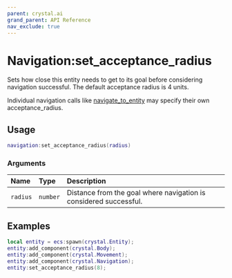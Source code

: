 ```yaml
---
parent: crystal.ai
grand_parent: API Reference
nav_exclude: true
---
```


# Navigation:set_acceptance_radius

Sets how close this entity needs to get to its goal before considering navigation successful. The default acceptance radius is 4 units.

Individual navigation calls like [navigate_to_entity](navigation_navigate_to_entity) may specify their own acceptance_radius.

## Usage

```lua
navigation:set_acceptance_radius(radius)
```

### Arguments

| Name     | Type     | Description                                                       |
| :------- | :------- | :---------------------------------------------------------------- |
| `radius` | `number` | Distance from the goal where navigation is considered successful. |

## Examples

```lua
local entity = ecs:spawn(crystal.Entity);
entity:add_component(crystal.Body);
entity:add_component(crystal.Movement);
entity:add_component(crystal.Navigation);
entity:set_acceptance_radius(8);
```
